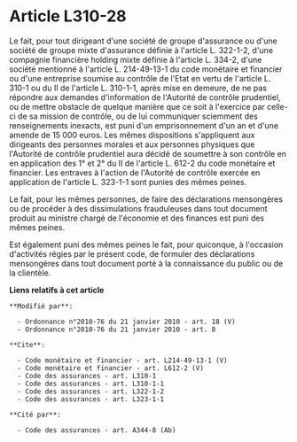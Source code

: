 # Article L310-28

Le fait, pour tout dirigeant d'une société de groupe d'assurance ou d'une société de groupe mixte d'assurance définie à
l'article L. 322-1-2, d'une compagnie financière holding mixte définie à l'article L. 334-2, d'une société mentionné à
l'article L. 214-49-13-1 du code monétaire et financier ou d'une entreprise soumise au contrôle de l'Etat en vertu de
l'article L. 310-1 ou du II de l'article L. 310-1-1, après mise en demeure, de ne pas répondre aux demandes d'information de
l'Autorité de contrôle prudentiel, ou de mettre obstacle de quelque manière que ce soit à l'exercice par celle-ci de sa
mission de contrôle, ou de lui communiquer sciemment des renseignements inexacts, est puni d'un emprisonnement d'un an et
d'une amende de 15 000 euros. Les mêmes dispositions s'appliquent aux dirigeants des personnes morales et aux personnes
physiques que l'Autorité de contrôle prudentiel aura décidé de soumettre à son contrôle en en application des 1° et 2° du II
de l'article L. 612-2 du code monétaire et financier. Les entraves à l'action de l'Autorité de contrôle exercée en
application de l'article L. 323-1-1 sont punies des mêmes peines. 

Le fait, pour les mêmes personnes, de faire des déclarations mensongères ou de procéder à des dissimulations frauduleuses
dans tout document produit au ministre chargé de l'économie et des finances est puni des mêmes peines. 

Est également puni des mêmes peines le fait, pour quiconque, à l'occasion d'activités régies par le présent code, de formuler
des déclarations mensongères dans tout document porté à la connaissance du public ou de la clientèle.

**Liens relatifs à cet article**

	**Modifié par**:

	  - Ordonnance n°2010-76 du 21 janvier 2010 - art. 18 (V)
	  - Ordonnance n°2010-76 du 21 janvier 2010 - art. 8

	**Cite**:

	  - Code monétaire et financier - art. L214-49-13-1 (V)
	  - Code monétaire et financier - art. L612-2 (V)
	  - Code des assurances - art. L310-1
	  - Code des assurances - art. L310-1-1
	  - Code des assurances - art. L322-1-2
	  - Code des assurances - art. L323-1-1

	**Cité par**:

	  - Code des assurances - art. A344-8 (Ab)
